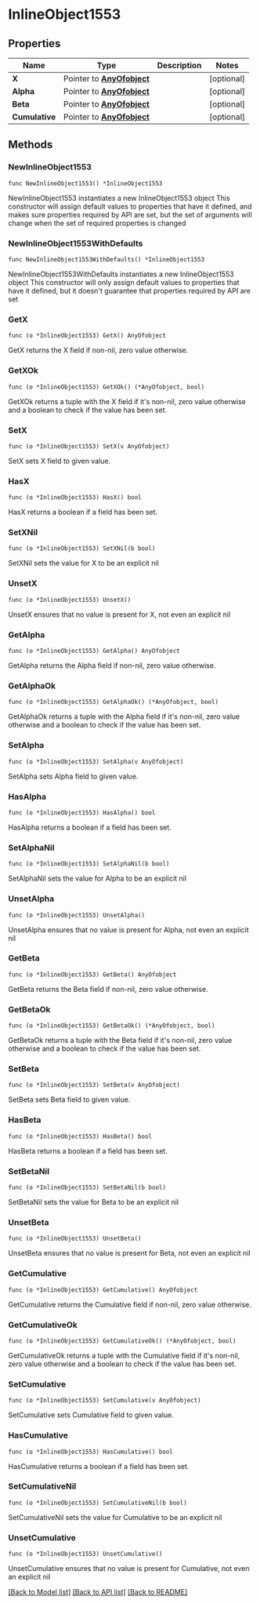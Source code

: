 # InlineObject1553

## Properties

Name | Type | Description | Notes
------------ | ------------- | ------------- | -------------
**X** | Pointer to [**AnyOfobject**](anyOf&lt;object&gt;.md) |  | [optional] 
**Alpha** | Pointer to [**AnyOfobject**](anyOf&lt;object&gt;.md) |  | [optional] 
**Beta** | Pointer to [**AnyOfobject**](anyOf&lt;object&gt;.md) |  | [optional] 
**Cumulative** | Pointer to [**AnyOfobject**](anyOf&lt;object&gt;.md) |  | [optional] 

## Methods

### NewInlineObject1553

`func NewInlineObject1553() *InlineObject1553`

NewInlineObject1553 instantiates a new InlineObject1553 object
This constructor will assign default values to properties that have it defined,
and makes sure properties required by API are set, but the set of arguments
will change when the set of required properties is changed

### NewInlineObject1553WithDefaults

`func NewInlineObject1553WithDefaults() *InlineObject1553`

NewInlineObject1553WithDefaults instantiates a new InlineObject1553 object
This constructor will only assign default values to properties that have it defined,
but it doesn't guarantee that properties required by API are set

### GetX

`func (o *InlineObject1553) GetX() AnyOfobject`

GetX returns the X field if non-nil, zero value otherwise.

### GetXOk

`func (o *InlineObject1553) GetXOk() (*AnyOfobject, bool)`

GetXOk returns a tuple with the X field if it's non-nil, zero value otherwise
and a boolean to check if the value has been set.

### SetX

`func (o *InlineObject1553) SetX(v AnyOfobject)`

SetX sets X field to given value.

### HasX

`func (o *InlineObject1553) HasX() bool`

HasX returns a boolean if a field has been set.

### SetXNil

`func (o *InlineObject1553) SetXNil(b bool)`

 SetXNil sets the value for X to be an explicit nil

### UnsetX
`func (o *InlineObject1553) UnsetX()`

UnsetX ensures that no value is present for X, not even an explicit nil
### GetAlpha

`func (o *InlineObject1553) GetAlpha() AnyOfobject`

GetAlpha returns the Alpha field if non-nil, zero value otherwise.

### GetAlphaOk

`func (o *InlineObject1553) GetAlphaOk() (*AnyOfobject, bool)`

GetAlphaOk returns a tuple with the Alpha field if it's non-nil, zero value otherwise
and a boolean to check if the value has been set.

### SetAlpha

`func (o *InlineObject1553) SetAlpha(v AnyOfobject)`

SetAlpha sets Alpha field to given value.

### HasAlpha

`func (o *InlineObject1553) HasAlpha() bool`

HasAlpha returns a boolean if a field has been set.

### SetAlphaNil

`func (o *InlineObject1553) SetAlphaNil(b bool)`

 SetAlphaNil sets the value for Alpha to be an explicit nil

### UnsetAlpha
`func (o *InlineObject1553) UnsetAlpha()`

UnsetAlpha ensures that no value is present for Alpha, not even an explicit nil
### GetBeta

`func (o *InlineObject1553) GetBeta() AnyOfobject`

GetBeta returns the Beta field if non-nil, zero value otherwise.

### GetBetaOk

`func (o *InlineObject1553) GetBetaOk() (*AnyOfobject, bool)`

GetBetaOk returns a tuple with the Beta field if it's non-nil, zero value otherwise
and a boolean to check if the value has been set.

### SetBeta

`func (o *InlineObject1553) SetBeta(v AnyOfobject)`

SetBeta sets Beta field to given value.

### HasBeta

`func (o *InlineObject1553) HasBeta() bool`

HasBeta returns a boolean if a field has been set.

### SetBetaNil

`func (o *InlineObject1553) SetBetaNil(b bool)`

 SetBetaNil sets the value for Beta to be an explicit nil

### UnsetBeta
`func (o *InlineObject1553) UnsetBeta()`

UnsetBeta ensures that no value is present for Beta, not even an explicit nil
### GetCumulative

`func (o *InlineObject1553) GetCumulative() AnyOfobject`

GetCumulative returns the Cumulative field if non-nil, zero value otherwise.

### GetCumulativeOk

`func (o *InlineObject1553) GetCumulativeOk() (*AnyOfobject, bool)`

GetCumulativeOk returns a tuple with the Cumulative field if it's non-nil, zero value otherwise
and a boolean to check if the value has been set.

### SetCumulative

`func (o *InlineObject1553) SetCumulative(v AnyOfobject)`

SetCumulative sets Cumulative field to given value.

### HasCumulative

`func (o *InlineObject1553) HasCumulative() bool`

HasCumulative returns a boolean if a field has been set.

### SetCumulativeNil

`func (o *InlineObject1553) SetCumulativeNil(b bool)`

 SetCumulativeNil sets the value for Cumulative to be an explicit nil

### UnsetCumulative
`func (o *InlineObject1553) UnsetCumulative()`

UnsetCumulative ensures that no value is present for Cumulative, not even an explicit nil

[[Back to Model list]](../README.md#documentation-for-models) [[Back to API list]](../README.md#documentation-for-api-endpoints) [[Back to README]](../README.md)



